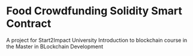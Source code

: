 # Food Crowdfunding Solidity Smart Contract
A project for Start2Impact University Introduction to blockchain course in the Master in BLockchain Development
